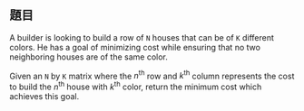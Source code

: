 ## 題目

A builder is looking to build a row of `N` houses that can be of `K` different colors. He has a goal of minimizing cost while ensuring that no two neighboring houses are of the same color.

Given an `N` by `K` matrix where the $n^{\text{th}}$ row and $k^{\text{th}}$ column represents the cost to build the $n^{\text{th}}$ house with $k^{\text{th}}$ color, return the minimum cost which achieves this goal.